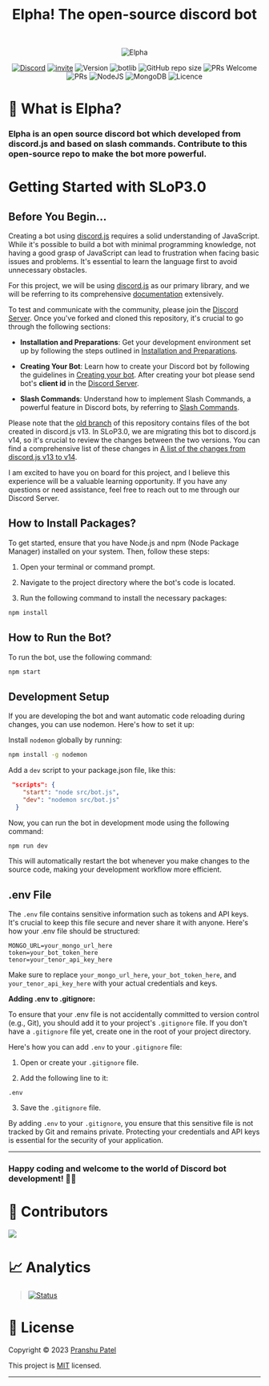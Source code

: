 <div align="center">
<br />
<h1>Elpha! The open-source discord bot</h1>
<br />

![Elpha](https://user-images.githubusercontent.com/70943732/213678287-d3c9a9c9-4fa5-44e6-99d7-0976d91cdad6.png)

[![Discord](https://img.shields.io/discord/754381521854398595?color=white&label=DISCORD&logo=discord)](https://discord.gg/CVyx9qyYPF)
[![invite](https://img.shields.io/badge/INVITE-ELPHA-yellow)](https://discord.com/oauth2/authorize?client_id=916613852362330133&permissions=8&scope=bot%20applications.commands)
![Version](https://img.shields.io/badge/version-1.2.0-green.svg?cacheSeconds=2592000)
![botlib](https://img.shields.io/badge/powered_by-discord.js-blue)
![GitHub repo size](https://img.shields.io/github/repo-size/pranshu05/elpha)
![PRs Welcome](https://img.shields.io/badge/PRs-welcome-brightgreen.svg)
![PRs](https://img.shields.io/github/issues-pr/pranshu05/elpha)
![NodeJS](https://img.shields.io/badge/node.js-6DA55F)
![MongoDB](https://img.shields.io/badge/MongoDB-%234ea94b.svg)
![Licence](https://img.shields.io/badge/license-MIT-orange)

</div>

# 🤖 What is Elpha?

### Elpha is an open source discord bot which developed from discord.js and based on slash commands. Contribute to this open-source repo to make the bot more powerful.

# Getting Started with SLoP3.0

## Before You Begin...

Creating a bot using [discord.js](https://discord.js.org/) requires a solid understanding of JavaScript. While it's possible to build a bot with minimal programming knowledge, not having a good grasp of JavaScript can lead to frustration when facing basic issues and problems. It's essential to learn the language first to avoid unnecessary obstacles.

For this project, we will be using [discord.js](https://discord.js.org/) as our primary library, and we will be referring to its comprehensive [documentation](https://discordjs.guide/) extensively.

To test and communicate with the community, please join the [Discord Server](https://discord.gg/N9DhCWk2yR). Once you've forked and cloned this repository, it's crucial to go through the following sections:

-   **Installation and Preparations**: Get your development environment set up by following the steps outlined in [Installation and Preparations](https://discordjs.guide/preparations).

-   **Creating Your Bot**: Learn how to create your Discord bot by following the guidelines in [Creating your bot](https://discordjs.guide/creating-your-bot). After creating your bot please send bot's **client id** in the [Discord Server](https://discord.gg/N9DhCWk2yR).

-   **Slash Commands**: Understand how to implement Slash Commands, a powerful feature in Discord bots, by referring to [Slash Commands](https://discordjs.guide/slash-commands).

Please note that the [old branch](https://github.com/pranshu05/Elpha/tree/old) of this repository contains files of the bot created in discord.js v13. In SLoP3.0, we are migrating this bot to discord.js v14, so it's crucial to review the changes between the two versions. You can find a comprehensive list of these changes in [A list of the changes from discord.js v13 to v14](https://discordjs.guide/additional-info/changes-in-v14.html).

I am excited to have you on board for this project, and I believe this experience will be a valuable learning opportunity. If you have any questions or need assistance, feel free to reach out to me through our Discord Server.

## How to Install Packages?

To get started, ensure that you have Node.js and npm (Node Package Manager) installed on your system. Then, follow these steps:

1. Open your terminal or command prompt.

2. Navigate to the project directory where the bot's code is located.

3. Run the following command to install the necessary packages:

```sh
npm install
```

## How to Run the Bot?

To run the bot, use the following command:

```sh
npm start
```

## Development Setup

If you are developing the bot and want automatic code reloading during changes, you can use nodemon. Here's how to set it up:

Install `nodemon` globally by running:

```sh
npm install -g nodemon
```

Add a `dev` script to your package.json file, like this:

```json
 "scripts": {
    "start": "node src/bot.js",
    "dev": "nodemon src/bot.js"
  }
```

Now, you can run the bot in development mode using the following command:

```sh
npm run dev
```

This will automatically restart the bot whenever you make changes to the source code, making your development workflow more efficient.

## .env File

The `.env` file contains sensitive information such as tokens and API keys. It's crucial to keep this file secure and never share it with anyone. Here's how your .env file should be structured:

```plaintext
MONGO_URL=your_mongo_url_here
token=your_bot_token_here
tenor=your_tenor_api_key_here
```

Make sure to replace `your_mongo_url_here`, `your_bot_token_here`, and `your_tenor_api_key_here` with your actual credentials and keys.

**Adding .env to .gitignore:**

To ensure that your .env file is not accidentally committed to version control (e.g., Git), you should add it to your project's `.gitignore` file. If you don't have a `.gitignore` file yet, create one in the root of your project directory.

Here's how you can add `.env` to your `.gitignore` file:

1. Open or create your `.gitignore` file.

2. Add the following line to it:

```plaintext
.env
```

3. Save the `.gitignore` file.

By adding `.env` to your `.gitignore`, you ensure that this sensitive file is not tracked by Git and remains private. Protecting your credentials and API keys is essential for the security of your application.

---

### Happy coding and welcome to the world of Discord bot development! 🤖🚀

# 🤝 Contributors

<a href="https://github.com/pranshu05/elpha/graphs/contributors">
  <img src="https://contrib.rocks/image?repo=pranshu05/Elpha" />
</a>

# 📈 Analytics

> [![Status](https://repobeats.axiom.co/api/embed/06ce5b60cff43fcfea8658562813c176fb527bce.svg 'Analytics image')](https://github.com/pranshu05/elpha/pulse)

# 📝 License

Copyright © 2023 [Pranshu Patel](https://github.com/pranshu05)

This project is [MIT](https://opensource.org/licenses/MIT) licensed.

---
